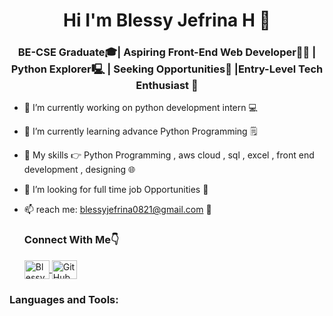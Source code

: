 <h1 align="center">  Hi I'm Blessy Jefrina H 👋 </h1>
<h3 align="center"> BE-CSE Graduate🎓| Aspiring Front-End Web Developer👩‍💻 | Python Explorer🖳 | Seeking Opportunities📝 |Entry-Level Tech Enthusiast 🚀 </h3>


- 🔭 I’m currently working on python development intern 💻

- 🌱 I’m currently learning advance Python Programming 🗒️

- 👯 My skills 👉 Python Programming , aws cloud , sql , excel ,  front end development , designing 🌐

- 🤔 I’m looking for full time job Opportunities 🔎

- 📫 reach me: blessyjefrina0821@gmail.com  📧 

   <h3 align="left"> Connect With Me👇</h3>
  <p align="left">
  <a href="https://www.linkedin.com/in/blessyjefrina/" target="blank"><img align="center" src="https://raw.githubusercontent.com/rahuldkjain/github-profile-readme-generator/master/src/images/icons/Social/linked-in-alt.svg" alt="Blessy Jefrina H" height="30" width="40" /> </a>
  <a href="https://github.com/blessy721">
  <img src="https://github.com/favicon.ico" alt="GitHub" width="40" height="30" align="center"> </a>
 <a href="mailto:blessyjefrina0821@gmail.com">
 </a>
 </p>
<h3 align="left">Languages and Tools:</h3>





